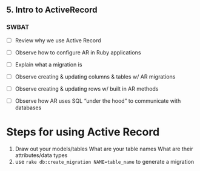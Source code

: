## 5. Intro to ActiveRecord
### SWBAT

- [ ] Review why we use Active Record
- [ ] Observe how to configure AR in Ruby applications
- [ ] Explain what a migration is 
- [ ] Observe creating & updating columns & tables w/ AR migrations
- [ ] Observe creating & updating rows w/ built in AR methods
- [ ] Observe how AR uses SQL “under the hood” to communicate with databases


# Steps for using Active Record 
1. Draw out your models/tables
    What are your table names 
    What are their attributes/data types
2. use `rake db:create_migration NAME=table_name` to generate a migration
